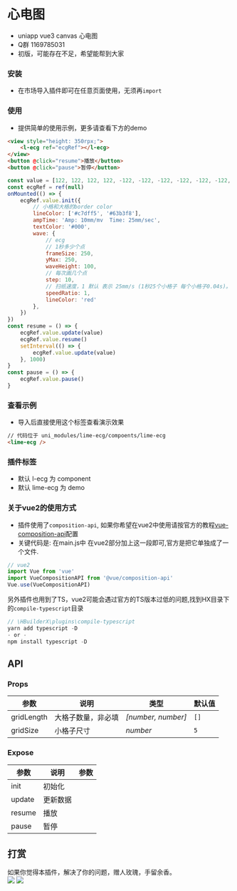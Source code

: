 # 心电图
- uniapp vue3 canvas 心电图
- Q群 1169785031
- 初版，可能存在不足，希望能帮到大家

### 安装
- 在市场导入插件即可在任意页面使用，无须再`import`

### 使用
- 提供简单的使用示例，更多请查看下方的demo

```html
<view style="height: 350rpx;">
	<l-ecg ref="ecgRef"></l-ecg>
</view>
<button @click="resume">播放</button>
<button @click="pause">暂停</button>
```
```js
const value = [122, 122, 122, 122, -122, -122, -122, -122, -122, -122, -122, -122, -122, -122, 122, 122, 122, 123, 125, 127, 130, 133, 135, 137, 138, 139, 140, 140, 139, 138, 136, 134, 130, 127, 125, 124, 123, 122, 122, 122, 122, 122, 122, 122, 122, 122, 122, 122, 122, 122, 122, 122, 122, 122, 122, 122, 121, 119, 116, 113, 111, 132, 151, 171, 190, 210, 229, 210, 190, 171, 151, 132, 112, 114, 117, 120, 122, 122, 122, 122, 122, 122, 122, 122, 122, 122, 122, 122, 122, 122, 122, 122, 122, 122, 122, 122, 122, 122, 122, 122, 122, 122, 122, 122, 122, 122, 123, 124, 124, 126, 128, 131, 133, 134, 136, 140, 143, 144, 146, 149, 150, 152, 153, 153, 154, 155, 156, 157, 156, 155, 153, 153, 152, 150, 149, 146, 145, 142, 138, 135, 133, 129, 127, 124, 123, 122, 122, 122, 122, 122, 122, 122, 122, 122, 122, 122, 122, 122, 122, 122, 122, 122, 122, 122, 122, 122, 122, 122, 122, 122, 122, 122, 122, 122, 122, 122, 122, 122, 122, 122, 122, 122, 122, 122, 122, 122, 122, 122, 122, 122, 122, 122, 122, 122, 122, 122, 122, 122, 122, 122, 122, 122, 122, 122, 122, 122, 122, 122, 122, 122, 122, 122, 122, 122, 122, 122, 122, 122, 122, 122, 122, 122, 122, 122, 122, 122, 122, 122, 122, 122, 122, 122, 122, 122, 122, 122, 122, 122, 122, 122, 122, 122, 122, 122, 122, 122, 122, 122, 122, 122]
const ecgRef = ref(null)
onMounted(() => {
	ecgRef.value.init({
		// 小格和大格的border color
		lineColor: ['#c7dff5', '#63b3f8'],
		ampTime: 'Amp: 10mm/mv  Time: 25mm/sec',
		textColor: '#000',
		wave: {
			// ecg
			// 1秒多少个点
			frameSize: 250,
			yMax: 250,
			waveHeight: 100,
			// 每次画几个点
			step: 10,
			// 扫纸速度，1 默认 表示 25mm/s (1秒25个小格子 每个小格子0.04s)。 0.5表示扫纸速度为 12.5mm/s。2表示扫纸速度为 50mm/s。
			speedRatio: 1,
			lineColor: 'red'
		},
	})
})
const resume = () => {
	ecgRef.value.update(value)
	ecgRef.value.resume()
	setInterval(() => {
		ecgRef.value.update(value)
	}, 1000)
}
const pause = () => {
	ecgRef.value.pause()
}
```


### 查看示例
- 导入后直接使用这个标签查看演示效果

```html
// 代码位于 uni_modules/lime-ecg/compoents/lime-ecg
<lime-ecg />
```



### 插件标签
- 默认 l-ecg 为 component
- 默认 lime-ecg 为 demo


### 关于vue2的使用方式
- 插件使用了`composition-api`, 如果你希望在vue2中使用请按官方的教程[vue-composition-api](https://uniapp.dcloud.net.cn/tutorial/vue-composition-api.html)配置
- 关键代码是: 在main.js中 在vue2部分加上这一段即可,官方是把它单独成了一个文件.
```js
// vue2
import Vue from 'vue'
import VueCompositionAPI from '@vue/composition-api'
Vue.use(VueCompositionAPI)
```
另外插件也用到了TS，vue2可能会遇过官方的TS版本过低的问题,找到HX目录下的`compile-typescript`目录
```js
// \HBuilderX\plugins\compile-typescript
yarn add typescript -D
- or - 
npm install typescript -D
```



## API

### Props

| 参数                       | 说明                                                         | 类型             | 默认值       |
| --------------------------| ------------------------------------------------------------ | ---------------- | ------------ |
| gridLength                | 大格子数量，非必填                                                      | <em>[number, number]</em>  | `[]`     |
| gridSize                    | 小格子尺寸                  | <em>number</em>  | `5` |

### Expose
| 参数                       | 说明                                                         | 参数             | 
| --------------------------| ------------------------------------------------------------ | ---------------- |
| init              		| 初始化  |  | 
| update             		| 更新数据  |  | 
| resume             		| 播放  |  | 
| pause             		| 暂停  |  | 



## 打赏

如果你觉得本插件，解决了你的问题，赠人玫瑰，手留余香。  
![](https://testingcf.jsdelivr.net/gh/liangei/image@1.9/alipay.png)
![](https://testingcf.jsdelivr.net/gh/liangei/image@1.9/wpay.png)